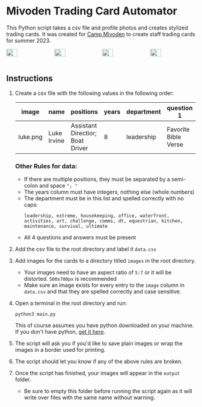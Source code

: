 # Mivoden Trading Card Automator
This Python script takes a csv file and profile photos and creates stylized trading cards. It was created for [Camp Mivoden](https://www.mivoden.com/) to create staff trading cards for summer 2023.

<div style="display:flex; justify-content: space-between">
  <img src="https://i.imgur.com/b4K55e3.png" width="24%" />
  <img src="https://i.imgur.com/PZ312i7.png" width="24%" />
  <img src="https://i.imgur.com/GruGh5Z.png" width="24%" />
  <img src="https://i.imgur.com/gd0zLR9.png" width="24%" />
</div>
<br>

## Instructions
1. Create a csv file with the following values in the following order:

    | image | name | positions | years | department | question 1 | answer 1 | question 2 | answer 2 | question 3 | answer 3 | question 4 | answer 4|
    | -------- | -------- | -------- | -------- | -------- | -------- | -------- | -------- | -------- | -------- | -------- | -------- | -------- |
    | luke.png | Luke Irvine | Assistant Directior; Boat Driver | 8 | leadership | Favorite Bible Verse | John 3:16 | question 2 | answer 2 | question 3 | answer 3 | question 4 | answer 4 |
    
    ### Other Rules for data:
    - If there are multiple positions, they must be separated by a semi-colon and space `"; "`
    - The years column must have integers, nothing else (whole numbers)
    - The department must be in this list and spelled correctly with no caps:
      ```
      leadership, extreme, housekeeping, office, waterfront, activities, art, challenge, comms, dt, equestrian, kitchen, maintenance, survival, ultimate
      ```
    - All 4 questions and answers must be present
2. Add the csv file to the root directory and label it `data.csv`
3. Add images for the cards to a directory titled `images` in the root directory.
    - Your images need to have an aspect ratio of `5:7` or it will be distorted. `500x700px` is recommended
    - Make sure an image exists for every entry to the `image` column in `data.csv` and that they are spelled correctly and case sensitive.
4. Open a terminal in the root directory and run:
      ```
      python3 main.py
      ```
    This of course assumes you have python downloaded on your machine. If you don't have python, [get it here](https://www.python.org/downloads/).
5. The script will ask you if you'd like to save plain images or wrap the images in a border used for printing.
6. The script should let you know if any of the above rules are broken.
7. Once the script has finished, your images will appear in the `output` folder. 
    - Be sure to empty this folder before running the script again as it will write over files with the same name without warning.